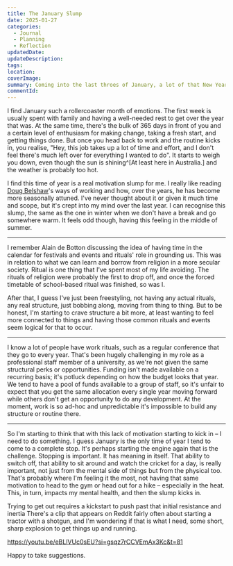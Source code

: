 ```yaml
---
title: The January Slump
date: 2025-01-27
categories:
  - Journal
  - Planning
  - Reflection
updatedDate: 
updateDescription: 
tags: 
location: 
coverImage: 
summary: Coming into the last throes of January, a lot of that New Year's enthusiasm has been zapped from my psyche. A couple of weeks back at work will do that to you.
commentId: 
---
```

I find January such a rollercoaster month of emotions. The first week is usually spent with family and having a well-needed rest to get over the year that was. At the same time, there's the bulk of 365 days in front of you and a certain level of enthusiasm for making change, taking a fresh start, and getting things done. But once you head back to work and the routine kicks in, you realise, "Hey, this job takes up a lot of time and effort, and I don't feel there's much left over for everything I wanted to do". It starts to weigh you down, even though the sun is shining^[At least here in Australia.] and the weather is probably too hot. 

I find this time of year is a real motivation slump for me. I really like reading [Doug Belshaw]()'s ways of working and how, over the years, he has become more seasonally attuned. I've never thought about it or given it much time and scope, but it's crept into my mind over the last year. I can recognise this slump, the same as the one in winter when we don't have a break and go somewhere warm. It feels odd though, having this feeling in the middle of summer. 

---

I remember Alain de Botton discussing the idea of having time in the calendar for festivals and events and rituals' role in grounding us. This was in relation to what we can learn and borrow from religion in a more secular society. Ritual is one thing that I've spent most of my life avoiding. The rituals of religion were probably the first to drop off, and once the forced timetable of school-based ritual was finished, so was I. 

After that, I guess I've just been freestyling, not having any actual rituals, any real structure, just bobbing along, moving from thing to thing. But to be honest, I'm starting to crave structure a bit more, at least wanting to feel more connected to things and having those common rituals and events seem logical for that to occur.

---

I know a lot of people have work rituals, such as a regular conference that they go to every year. That's been hugely challenging in my role as a professional staff member of a university, as we're not given the same structural perks or opportunities. Funding isn't made available on a recurring basis; it's potluck depending on how the budget looks that year. We tend to have a pool of funds available to a group of staff, so it's unfair to expect that you get the same allocation every single year moving forward while others don't get an opportunity to do any development. At the moment, work is so ad-hoc and unpredictable it's impossible to build any structure or routine there. 

---

So I'm starting to think that with this lack of motivation starting to kick in – I need to do something. I guess January is the only time of year I tend to come to a complete stop. It's perhaps starting the engine again that is the challenge. Stopping is important. It has meaning in itself. That ability to switch off, that ability to sit around and watch the cricket for a day, is really important, not just from the mental side of things but from the physical too. That's probably where I'm feeling it the most, not having that same motivation to head to the gym or head out for a hike – especially in the heat. This, in turn, impacts my mental health, and then the slump kicks in. 

Trying to get out requires a kickstart to push past that initial resistance and inertia There's a clip that appears on Reddit fairly often about starting a tractor with a shotgun, and I'm wondering if that is what I need, some short, sharp explosion to get things up and running. 

https://youtu.be/eBLlVUc0sEU?si=gsqz7rCCVEmAx3Kc&t=81

Happy to take suggestions. 